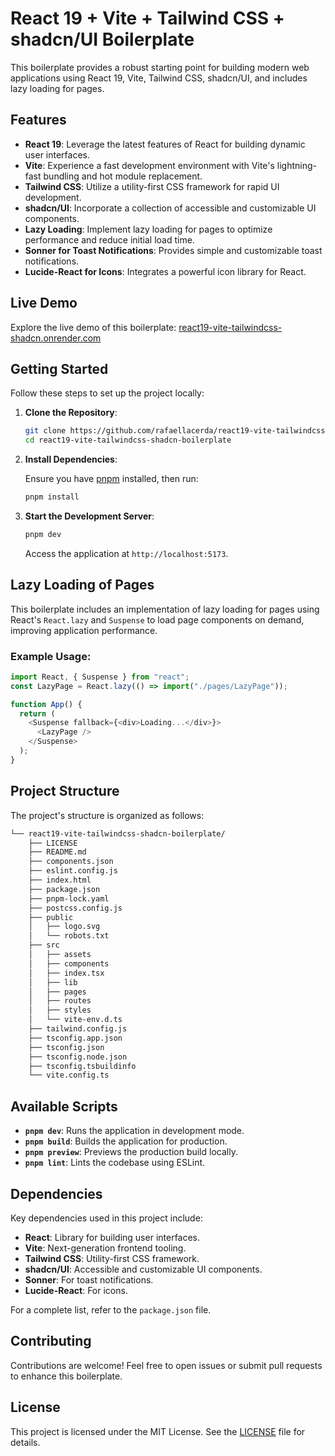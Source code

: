 # React 19 + Vite + Tailwind CSS + shadcn/UI Boilerplate

This boilerplate provides a robust starting point for building modern web applications using React 19, Vite, Tailwind CSS, shadcn/UI, and includes lazy loading for pages.

## Features

- **React 19**: Leverage the latest features of React for building dynamic user interfaces.
- **Vite**: Experience a fast development environment with Vite's lightning-fast bundling and hot module replacement.
- **Tailwind CSS**: Utilize a utility-first CSS framework for rapid UI development.
- **shadcn/UI**: Incorporate a collection of accessible and customizable UI components.
- **Lazy Loading**: Implement lazy loading for pages to optimize performance and reduce initial load time.
- **Sonner for Toast Notifications**: Provides simple and customizable toast notifications.
- **Lucide-React for Icons**: Integrates a powerful icon library for React.

## Live Demo

Explore the live demo of this boilerplate: [react19-vite-tailwindcss-shadcn.onrender.com](https://react19-vite-tailwindcss-shadcn.onrender.com)

## Getting Started

Follow these steps to set up the project locally:

1. **Clone the Repository**:

   ```bash
   git clone https://github.com/rafaellacerda/react19-vite-tailwindcss-shadcn-boilerplate.git
   cd react19-vite-tailwindcss-shadcn-boilerplate
   ```

2. **Install Dependencies**:

   Ensure you have [pnpm](https://pnpm.io/) installed, then run:

   ```bash
   pnpm install
   ```

3. **Start the Development Server**:

   ```bash
   pnpm dev
   ```

   Access the application at `http://localhost:5173`.

## Lazy Loading of Pages

This boilerplate includes an implementation of lazy loading for pages using React's `React.lazy` and `Suspense` to load page components on demand, improving application performance.

### Example Usage:

```javascript
import React, { Suspense } from "react";
const LazyPage = React.lazy(() => import("./pages/LazyPage"));

function App() {
  return (
    <Suspense fallback={<div>Loading...</div>}>
      <LazyPage />
    </Suspense>
  );
}
```

## Project Structure

The project's structure is organized as follows:

```sh
└── react19-vite-tailwindcss-shadcn-boilerplate/
    ├── LICENSE
    ├── README.md
    ├── components.json
    ├── eslint.config.js
    ├── index.html
    ├── package.json
    ├── pnpm-lock.yaml
    ├── postcss.config.js
    ├── public
    │   ├── logo.svg
    │   └── robots.txt
    ├── src
    │   ├── assets
    │   ├── components
    │   ├── index.tsx
    │   ├── lib
    │   ├── pages
    │   ├── routes
    │   ├── styles
    │   └── vite-env.d.ts
    ├── tailwind.config.js
    ├── tsconfig.app.json
    ├── tsconfig.json
    ├── tsconfig.node.json
    ├── tsconfig.tsbuildinfo
    └── vite.config.ts
```

## Available Scripts

- **`pnpm dev`**: Runs the application in development mode.
- **`pnpm build`**: Builds the application for production.
- **`pnpm preview`**: Previews the production build locally.
- **`pnpm lint`**: Lints the codebase using ESLint.

## Dependencies

Key dependencies used in this project include:

- **React**: Library for building user interfaces.
- **Vite**: Next-generation frontend tooling.
- **Tailwind CSS**: Utility-first CSS framework.
- **shadcn/UI**: Accessible and customizable UI components.
- **Sonner**: For toast notifications.
- **Lucide-React**: For icons.

For a complete list, refer to the `package.json` file.

## Contributing

Contributions are welcome! Feel free to open issues or submit pull requests to enhance this boilerplate.

## License

This project is licensed under the MIT License. See the [LICENSE](https://github.com/rafaellacerda/react19-vite-tailwindcss-shadcn-boilerplate/blob/main/LICENSE) file for details.
